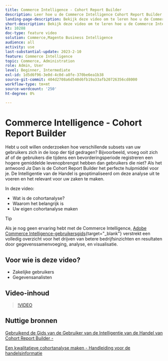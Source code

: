 ```yaml
---
title: Commerce Intelligence - Cohort Report Builder
description: Leer hoe u de Commerce Intelligence Cohort Report Builder kunt gebruiken om geoptimaliseerde rapporten en analyses te maken die relevant zijn voor uw bedrijf.
landing-page-description: Bekijk deze video om te leren hoe u de Commerce Intelligence Cohort Report Builder kunt gebruiken om geoptimaliseerde rapporten en analyses te maken die relevant zijn voor uw bedrijf.
short-description: Bekijk deze video om te leren hoe u de Commerce Intelligence Cohort Report Builder kunt gebruiken om geoptimaliseerde rapporten en analyses te maken die relevant zijn voor uw bedrijf.
kt: 10288
doc-type: feature video
solution: Commerce,Magento Business Intelligence
audience: all
activity: use
last-substantial-update: 2023-2-10
feature: Commerce Intelligence
topic: Commerce, Administration
role: Admin, User
level: Beginner, Intermediate
exl-id: 1d5d6f96-3e0d-4c0d-a8fe-370be6ea1b38
source-git-commit: 404d2708a6d540d6fb19a33afb20726356cd8000
workflow-type: tm+mt
source-wordcount: '250'
ht-degree: 0%

---
```


# Commerce Intelligence - Cohort Report Builder

Hebt u ooit willen onderzoeken hoe verschillende subsets van uw gebruikers zich in de loop der tijd gedragen? Bijvoorbeeld, vroeg ooit zich af of de gebruikers die tijdens een bevorderingsperiode registreren een hogere gemiddelde levenopbrengst hebben dan gebruikers die niet? Als het antwoord _Ja_ Dan is de Cohort Report Builder het perfecte hulpmiddel voor je. De Intelligentie van de Handel is geoptimaliseerd om deze analyse uit te voeren en het relevant voor uw zaken te maken.

In deze video:

- Wat is de cohortanalyse?
- Waarom het belangrijk is
- Uw eigen cohortanalyse maken

>[!TIP]
>
>Als je nog geen ervaring hebt met de Commerce Intelligence, [Adobe Commerce Intelligence-gebruikersgids](https://experienceleague.adobe.com/docs/commerce-business-intelligence/mbi/guide-overview.html){target="_blank"} verstrekt een volledig overzicht voor het drijven van betere bedrijfsinzichten en resultaten door gegevenssamenvoeging, analyse, en visualisatie.

## Voor wie is deze video?

- Zakelijke gebruikers
- Gegevensanalisten

## Video-inhoud

>[!VIDEO](https://video.tv.adobe.com/v/342407?quality=12&learn=on)

## Nuttige bronnen

[Gebruikend de Gids van de Gebruiker van de Intelligentie van de Handel van Cohort Report Builder -](https://experienceleague.adobe.com/docs/commerce-business-intelligence/mbi/analyze/sql/cohort-rpt-bldr.html)

[Een kwalitatieve cohortanalyse maken - Handleiding voor de handelsinformatie](https://experienceleague.adobe.com/docs/commerce-business-intelligence/mbi/analyze/sql/create-qual-cohort-analysis.html)
